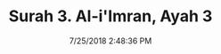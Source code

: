 ---
title       : "Surah 3. Al-i'Imran, Ayah 3"
date        : 7/25/2018 2:48:36 PM
draft       : false
type        : "quran"
layout      : "compare"
BookCode    : "CMP"
SurahNumber : "3"
AyahNumber  : "3"
TotalAyah   : "200"
---